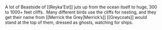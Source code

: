 A lot of Beastside of [[Reyka'Est]] juts up from the ocean itself to huge, 300 to 1000+ feet cliffs.  Many different birds use the cliffs for nesting, and they get their name from [[Merrick the Grey|Merrick’s]] [[Greycoats]] would stand at the top of them, dressed as ghosts, watching for ships.